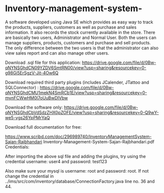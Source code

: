 # Inventory-management-system-
A software developed using Java SE which provides as easy way to track the products, suppliers, customers as well as purchase and sales information. It also records the stock currently available in the store. There are basically two users, Administrator and Normal User. Both the users can manage suppliers, products, customers and purchase and sell products. The only difference between the two users is that the administrator can also view sales report and can also manage other users.

Download .sql file for this application: https://drive.google.com/file/d/0Bw-qNYNSGhdCN09YZDV6SmtRN00/view?usp=sharing&resourcekey=0-g98Gi5ErSgzV-Jit-4Ow6Q

Download required third party plugins (includes JCalender, JTattoo and SQLConnector) : https://drive.google.com/file/d/0Bw-qNYNSGhdCMU1mekN4SmRCb1E/view?usp=sharing&resourcekey=0-mynFCWwHM0l7oUuBwDIVbw

Download the software only: https://drive.google.com/file/d/0Bw-qNYNSGhdCbVdSdzZHX0pZOFE/view?usp=sharing&resourcekey=0-Q9wY-we5-vgs26YpPMrYaQ

Download full documentation for free:

https://www.scribd.com/doc/296989740/InventoryManagementSystem-Sajan-Rajbhandari
Inventory-Management-System-Sajan-Rajbhandari.pdf
Credentials:

After importing the above sql file and adding the plugins, try using the credential username: user4 and password: test123

Also make sure your mysql is username: root and password: root. If not change the credential in ../ims/src/com/inventory/database/ConnectionFactory.java line no. 36 and 44.
